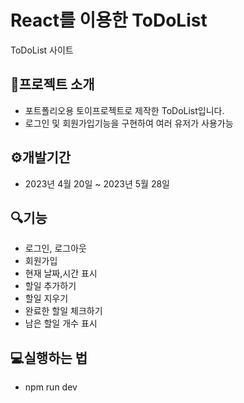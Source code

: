 React를 이용한 ToDoList
=================
ToDoList 사이트
## 📜프로젝트 소개
- 포트폴리오용 토이프로젝트로 제작한 ToDoList입니다.
- 로그인 및 회원가입기능을 구현하여 여러 유저가 사용가능

## ⚙️개발기간
- 2023년 4월 20일 ~ 2023년 5월 28일

## 🔍기능
- 로그인, 로그아웃
- 회원가입
- 현재 날짜,시간 표시
- 할일 추가하기
- 할일 지우기
- 완료한 할일 체크하기
- 남은 할일 개수 표시

## 💻실행하는 법
- npm run dev
